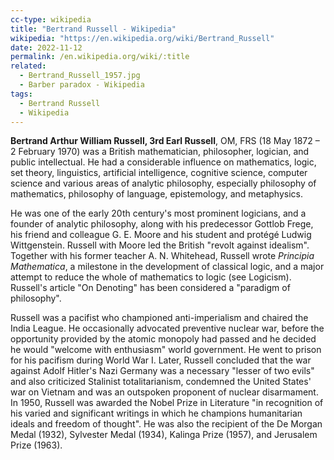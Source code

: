 ```yaml
---
cc-type: wikipedia
title: "Bertrand Russell - Wikipedia"
wikipedia: "https://en.wikipedia.org/wiki/Bertrand_Russell"
date: 2022-11-12
permalink: /en.wikipedia.org/wiki/:title
related:
  - Bertrand_Russell_1957.jpg
  - Barber paradox - Wikipedia
tags:
  - Bertrand Russell
  - Wikipedia
---
```

**Bertrand Arthur William Russell, 3rd Earl Russell**, OM, FRS (18 May 1872 – 2 February 1970) was a British mathematician, philosopher, logician, and public intellectual. He had a considerable influence on mathematics, logic, set theory, linguistics, artificial intelligence, cognitive science, computer science and various areas of analytic philosophy, especially philosophy of mathematics, philosophy of language, epistemology, and metaphysics.

He was one of the early 20th century's most prominent logicians, and a founder of analytic philosophy, along with his predecessor Gottlob Frege, his friend and colleague G. E. Moore and his student and protégé Ludwig Wittgenstein. Russell with Moore led the British "revolt against idealism". Together with his former teacher A. N. Whitehead, Russell wrote *Principia Mathematica*, a milestone in the development of classical logic, and a major attempt to reduce the whole of mathematics to logic (see Logicism). Russell's article "On Denoting" has been considered a "paradigm of philosophy".

Russell was a pacifist who championed anti-imperialism and chaired the India League. He occasionally advocated preventive nuclear war, before the opportunity provided by the atomic monopoly had passed and he decided he would "welcome with enthusiasm" world government. He went to prison for his pacifism during World War I. Later, Russell concluded that the war against Adolf Hitler's Nazi Germany was a necessary "lesser of two evils" and also criticized Stalinist totalitarianism, condemned the United States' war on Vietnam and was an outspoken proponent of nuclear disarmament. In 1950, Russell was awarded the Nobel Prize in Literature "in recognition of his varied and significant writings in which he champions humanitarian ideals and freedom of thought". He was also the recipient of the De Morgan Medal (1932), Sylvester Medal (1934), Kalinga Prize (1957), and Jerusalem Prize (1963).